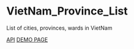 # VietNam_Province_List
List of cities, provinces, wards in VietNam

[API](https://provinces.open-api.vn/api/)
[DEMO PAGE](https://orangefoxie.github.io/VietNam_Province_List/)